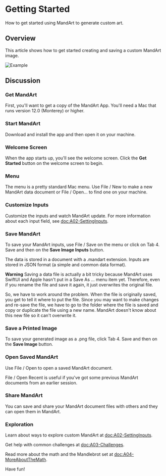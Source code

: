# Getting Started

How to get started using MandArt to generate custom art.


## Overview

This article shows how to get started creating and saving a custom MandArt image.

![Example](mandart_a01.png)


## Discussion

### Get MandArt

First, you'll want to get a copy of the MandArt App. 
You'll need a Mac that runs version 12.0 (Monterey) or higher.

### Start MandArt

Download and install the app and then open it on your machine.

### Welcome Screen

When the app starts up, you'll see the welcome screen. 
Click the **Get Started** button on the welcome screen to begin.

### Menu

The menu is a pretty standard Mac menu. 
Use File / New to make a new MandArt data document or File / Open... to find one on your machine. 

### Customize Inputs

Customize the inputs and watch MandArt update. 
For more information about each input field, see <doc:A02-SettingInputs>.

### Save MandArt

To save your MandArt inputs, 
use File / Save on the menu or click on Tab 4. Save and then on the **Save Image Inputs** button.

The data is stored in a document with a .mandart extension.
Inputs are stored in JSON format (a simple and common data format). 

**Warning**
Saving a data file is actually a bit tricky because MandArt uses SwiftUI and Apple hasn't put in a Save As ... menu item yet. Therefore, even if you rename the file and save it again, it just overwrites the original file.

So, we have to work around the problem. When the file is originally saved, you get to tell it where to put the file. Since you may want to make changes and re-save the file, we have to go to the folder where the file is saved and copy or duplicate the file using a new name. MandArt doesn't know about this new file so it can't overwrite it.

### Save a Printed Image

To save your generated image as a .png file, click Tab 4. Save and then on the **Save Image** button.

### Open Saved MandArt

Use File / Open to open a saved MandArt document. 

File / Open Recent is useful if you've got some previous MandArt documents from an earlier session.

### Share MandArt

You can save and share your MandArt document files with others and they can open them in MandArt.

### Exploration

Learn about ways to explore custom MandArt at <doc:A02-SettingInputs>.

Get help with common challenges at <doc:A03-Challenges>.

Read more about the math and the Mandlebrot set at <doc:A04-MoreAboutTheMath>.

Have fun! 
